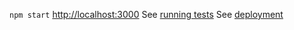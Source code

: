`npm start`
[http://localhost:3000](http://localhost:3000)
See [running tests](https://facebook.github.io/create-react-app/docs/running-tests) 
See [deployment](https://facebook.github.io/create-react-app/docs/deployment)
